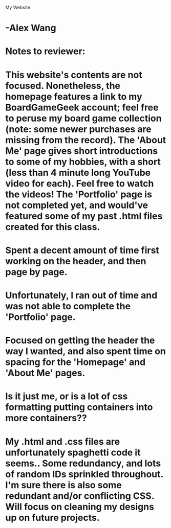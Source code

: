 My Website
#     -Alex Wang

# Notes to reviewer:

# This website's contents are not focused. Nonetheless, the homepage features a link to my BoardGameGeek account; feel free to peruse my board game collection (note: some newer purchases are missing from the record). The 'About Me' page gives short introductions to some of my hobbies, with a short (less than 4 minute long YouTube video for each). Feel free to watch the videos! The 'Portfolio' page is not completed yet, and would've featured some of my past .html files created for this class.

# Spent a decent amount of time first working on the header, and then page by page.
# Unfortunately, I ran out of time and was not able to complete the 'Portfolio' page.
# Focused on getting the header the way I wanted, and also spent time on spacing for the 'Homepage' and 'About Me' pages.

# Is it just me, or is a lot of css formatting putting containers into more containers??

# My .html and .css files are unfortunately spaghetti code it seems.. Some redundancy, and lots of random IDs sprinkled throughout. I'm sure there is also some redundant and/or conflicting CSS. Will focus on cleaning my designs up on future projects.
